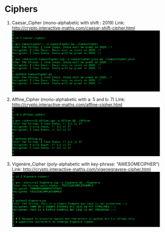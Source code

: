 # Ciphers
1. Caesar_Cipher (mono-alphabetic with shift : 2019)
Link: http://crypto.interactive-maths.com/caesar-shift-cipher.html
![](1_Caesar_cipher/Demo.png?raw=True "Demo for Caesar cipher")

2. Affine_Cipher (mono-alphabetic with a: 5 and b: 7)
Link: http://crypto.interactive-maths.com/affine-cipher.html
![](2_Affine_cipher/Demo.png?raw=True "Demo for Affine cipher")

3. Vigenère_Cipher (poly-alphabetic with key-phrase: "AWESOMECIPHER")
Link: http://crypto.interactive-maths.com/vigenegravere-cipher.html
![](3_Vigenere_cipher/Demo.png?raw=True "Demo for Vigenère cipher")

